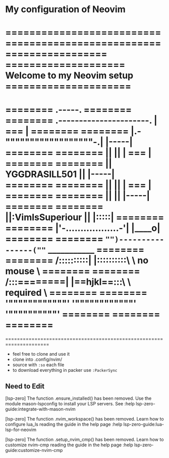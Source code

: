# My configuration of Neovim 
=====================================================================
==================== Welcome to my Neovim setup =====================
=====================================================================
========                                    .-----.          ========
========         .----------------------.   | === |          ========
========         |.-""""""""""""""""""-.|   |-----|          ========
========         ||                    ||   | === |          ========
========         ||   YGGDRASILL501    ||   |-----|          ========
========         ||                    ||   | === |          ========
========         ||                    ||   |-----|          ========
========         ||:VimIsSuperiour     ||   |:::::|          ========
========         |'-..................-'|   |____o|          ========
========         `"")----------------(""`   ___________      ========
========        /::::::::::|  |::::::::::\  \ no mouse \     ========
========       /:::========|  |==hjkl==:::\  \ required \    ========
========      '""""""""""""'  '""""""""""""'  '""""""""""'   ========
========                                                     ========
=====================================================================
=====================================================================



- feel free to clone and use it 
- clone into .config/nvim/
- source with ```:so``` each file
- to download everything in packer use ```:PackerSync```

## Need to Edit
[lsp-zero] The function .ensure_installed() has been removed.
Use the module mason-lspconfig to install your LSP servers.
See :help lsp-zero-guide:integrate-with-mason-nvim

[lsp-zero] The function .nvim_workspace() has been removed.
Learn how to configure lua_ls reading the guide in the help page
:help lsp-zero-guide:lua-lsp-for-neovim

[lsp-zero] The function .setup_nvim_cmp() has been removed.
Learn how to customize nvim-cmp reading the guide in the help page
:help lsp-zero-guide:customize-nvim-cmp
